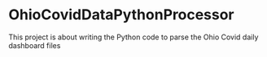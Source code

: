 # OhioCovidDataPythonProcessor
This project is about writing the Python code to parse the Ohio Covid daily dashboard files
